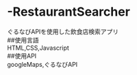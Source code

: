 # -RestaurantSearcher  
ぐるなびAPIを使用した飲食店検索アプリ  
##使用言語  
HTML,CSS,Javascript  
##使用API  
googleMaps,ぐるなびAPI 
